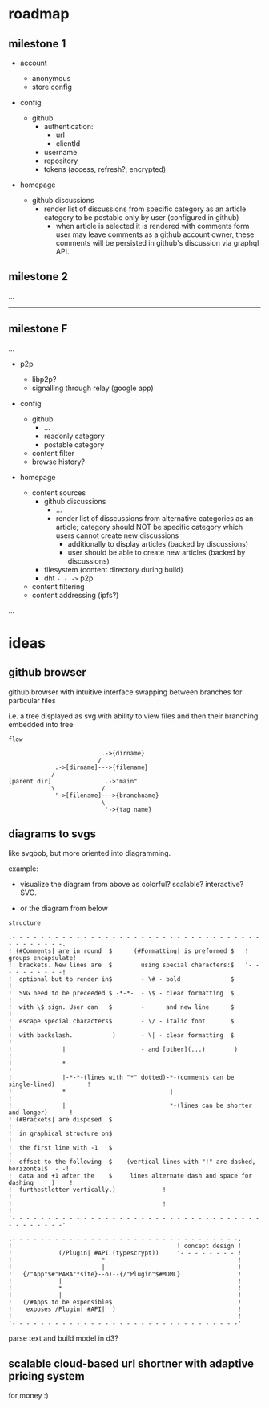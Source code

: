 # roadmap

## milestone 1

- account
  - anonymous
  - store config

- config
  - github
    - authentication:
      - url
      - clientId
    - username
    - repository
    - tokens (access, refresh?; encrypted)

- homepage
  - github discussions
    - render list of discussions from specific category as an article
      category to be postable only by user (configured in github)
      - when article is selected it is rendered with comments form
        user may leave comments as a github account owner, these comments
        will be persisted in github's discussion via graphql API.

## milestone 2

...

<hr>

## milestone F

...

- p2p
  - libp2p?
  - signalling through relay
    (google app)

- config
  - github
    * ...
    - readonly category
    - postable category
  - content filter
  - browse history?

- homepage
  - content sources
    - github discussions
      * ...
      - render list of disscussions from alternative categories as an article;
        category should NOT be specific category which users cannot create new discussions
        - additionally to display articles (backed by discussions)
        - user should be able to create new articles (backed by discussions)
    - filesystem
      (content directory during build)
    - dht `- - ->` p2p
  - content filtering
  - content addressing (ipfs?)


...

# ideas

## github browser

github browser with intuitive interface swapping between branches for particular files

i.e. a tree displayed as svg with ability to view files and then their branching embedded into tree

```
flow

                          .->{dirname}
                         /
             .->[dirname]--->{filename}
            /
[parent dir]               .->"main"
            \             /
             '->[filename]--->{branchname}
                          \
                           '->{tag name}

```

## diagrams to svgs

like svgbob, but more oriented into diagramming. 

example:

- visualize the diagram from above as colorful? scalable? interactive? SVG.

- or the diagram from below

```
structure

.- - - - - - - - - - - - - - - - - - - - - - - - - - - - - - - - - - - - - - - - - - -.
! (#Comments| are in round  $      (#Formatting| is preformed $   ! groups encapsulate!
!  brackets. New lines are  $        using special characters:$   '- - - - - - - - - -!
!  optional but to render in$        - \# - bold              $                       !
!  SVG need to be preceeded $ -*-*-  - \$ - clear formatting  $                       !
!  with \$ sign. User can   $        -      and new line      $                       !
!  escape special characters$        - \/ - italic font       $                       !
!  with backslash.           )       - \| - clear formatting  $                       !
!              |                     - and [other](...)        )                      !
!              *                                                                      !
!              |-*-*-(lines with "*" dotted)-*-(comments can be single-lined)         !
!              *                             |                                        !
!              |                             *-(lines can be shorter and longer)      !
! (#Brackets| are disposed  $                                                         !
!  in graphical structure on$                                                         !
!  the first line with -1   $                                                         !
!  offset to the following  $    (vertical lines with "!" are dashed, horizontal$  - -!
!  data and +1 after the    $     lines alternate dash and space for dashing     )    !
!  furthestletter vertically.)             !                                          !
!                                          !                                          !
'- - - - - - - - - - - - - - - - - - - - - - - - - - - - - - - - - - - - - - - - - - -'

.- - - - - - - - - - - - - - - - - - - - - - - - - - - - - - - -.
!                                              ! concept design !
!             (/Plugin| #API (typescrypt))     '- - - - - - - - !
!                         *                                     !
!                         |                                     !
!   {/"App"$#"PARA"*site}--o)--{/"Plugin"$#MDML}                !
!             |                                                 !
!             *                                                 !
!             |                                                 !
!   (/#App$ to be expensible$                                   !
!    exposes /Plugin| #API|  )                                  !
!                                                               !
'- - - - - - - - - - - - - - - - - - - - - - - - - - - - - - - -' 

```

parse text and build model in d3?

## scalable cloud-based url shortner with adaptive pricing system

for money :)